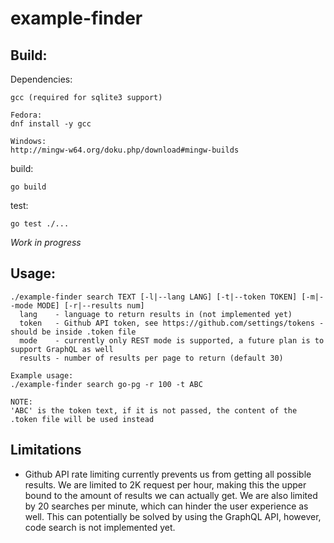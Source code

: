 # example-finder

## Build:
Dependencies:
```
gcc (required for sqlite3 support)

Fedora:
dnf install -y gcc

Windows:
http://mingw-w64.org/doku.php/download#mingw-builds
```
build:

```
go build
```

test:
```
go test ./...
```

*Work in progress*
## Usage:
```
./example-finder search TEXT [-l|--lang LANG] [-t|--token TOKEN] [-m|--mode MODE] [-r|--results num]
  lang    - language to return results in (not implemented yet)
  token   - Github API token, see https://github.com/settings/tokens - should be inside .token file
  mode    - currently only REST mode is supported, a future plan is to support GraphQL as well
  results - number of results per page to return (default 30)

Example usage:
./example-finder search go-pg -r 100 -t ABC

NOTE:
'ABC' is the token text, if it is not passed, the content of the .token file will be used instead
```

## Limitations
* Github API rate limiting currently prevents us from getting all possible results. We are limited to 2K request per hour, making this the upper bound to the amount of results we can actually get. We are also limited by 20 searches per minute, which can hinder the user experience as well.
This can potentially be solved by using the GraphQL API, however, code search is not implemented yet.
